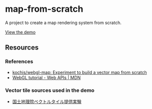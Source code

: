 # map-from-scratch

A project to create a map rendering system from scratch.

[View the demo](https://map-from-scratch.vercel.app/)

## Resources

### References

- [kochis/webgl-map: Experiment to build a vector map from scratch](https://github.com/kochis/webgl-map)
- [WebGL tutorial - Web APIs | MDN](https://developer.mozilla.org/en-US/docs/Web/API/WebGL_API/Tutorial)

### Vector tile sources used in the demo

- [国土地理院ベクトルタイル提供実験](https://github.com/gsi-cyberjapan/gsimaps-vector-experiment?tab=readme-ov-file)
